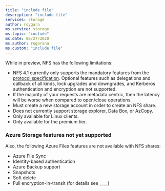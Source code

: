 ```yaml
---
title: "include file"
description: "include file"
services: storage
author: roygara
ms.service: storage
ms.topic: "include"
ms.date: 08/27/2020
ms.author: rogarana
ms.custom: "include file"
---
```

While in preview, NFS has the following limitations:

- NFS 4.1 currently only supports the mandatory features from the [protocol specification](https://tools.ietf.org/html/rfc5661). Optional features such as  delegations and callback of all kinds, lock upgrades and downgrades, and Kerberos authentication and encryption are not supported.
- If the majority of your requests are metadata centric, then the latency will be worse when compared to open/close operations.
- Must create a new storage account in order to create an NFS share.
- Does not currently support storage explorer, Data Box, or AzCopy.
- Only available for Linux clients.
- Only available for the premium tier.

### Azure Storage features not yet supported

Also, the following Azure Files features are not available with NFS shares:

- Azure File Sync
- Identity-based authentication
- Azure Backup support
- Snapshots
- Soft delete
- Full encryption-in-transit (for details see ____)